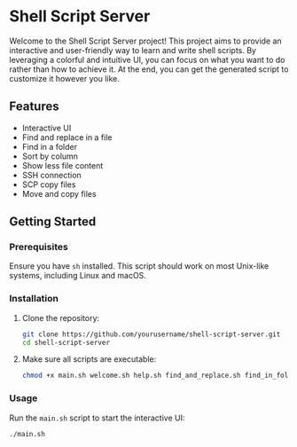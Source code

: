 # Shell Script Server

Welcome to the Shell Script Server project! This project aims to provide an interactive and user-friendly way to learn and write shell scripts. By leveraging a colorful and intuitive UI, you can focus on what you want to do rather than how to achieve it. At the end, you can get the generated script to customize it however you like.

## Features

- Interactive UI
- Find and replace in a file
- Find in a folder
- Sort by column
- Show less file content
- SSH connection
- SCP copy files
- Move and copy files

## Getting Started

### Prerequisites

Ensure you have `sh` installed. This script should work on most Unix-like systems, including Linux and macOS.

### Installation

1. Clone the repository:
    ```sh
    git clone https://github.com/yourusername/shell-script-server.git
    cd shell-script-server
    ```

2. Make sure all scripts are executable:
    ```sh
    chmod +x main.sh welcome.sh help.sh find_and_replace.sh find_in_folder.sh sort_by_column.sh show_less_file_content.sh ssh_connection.sh scp_copy_files.sh move_and_copy.sh
    ```

### Usage

Run the `main.sh` script to start the interactive UI:
```sh
./main.sh
